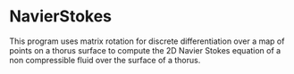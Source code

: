 # NavierStokes
This program uses matrix rotation for discrete differentiation over a map of points on a thorus surface to compute the 2D Navier Stokes equation of a non compressible fluid over the surface of a thorus.

